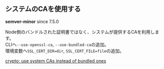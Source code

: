 ## システムのCAを使用する

**semver-minor** since 7.5.0

Node側のバンドルされた証明書ではなく、システムが提供するCAを利用します。  
CLIへ`--use-openssl-ca`, `--use-bundled-ca`の追加。  
環境変数へ`SSL_CERT_DIR=dir`, `SSL_CERT_FILE=file`の追加。

[crypto: use system CAs instead of bundled ones](https://github.com/nodejs/node/pull/8334)
